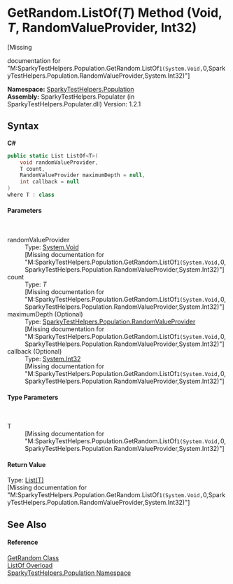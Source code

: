 # GetRandom.ListOf(*T*) Method (Void, *T*, RandomValueProvider, Int32)
 

\[Missing <summary> documentation for "M:SparkyTestHelpers.Population.GetRandom.ListOf``1(System.Void,``0,SparkyTestHelpers.Population.RandomValueProvider,System.Int32)"\]

**Namespace:**&nbsp;<a href="N_SparkyTestHelpers_Population.md">SparkyTestHelpers.Population</a><br />**Assembly:**&nbsp;SparkyTestHelpers.Populater (in SparkyTestHelpers.Populater.dll) Version: 1.2.1

## Syntax

**C#**<br />
``` C#
public static List ListOf<T>(
	void randomValueProvider,
	T count,
	RandomValueProvider maximumDepth = null,
	int callback = null
)
where T : class

```


#### Parameters
&nbsp;<dl><dt>randomValueProvider</dt><dd>Type: <a href="http://msdn2.microsoft.com/en-us/library/skf099af" target="_blank">System.Void</a><br />\[Missing <param name="randomValueProvider"/> documentation for "M:SparkyTestHelpers.Population.GetRandom.ListOf``1(System.Void,``0,SparkyTestHelpers.Population.RandomValueProvider,System.Int32)"\]</dd><dt>count</dt><dd>Type: *T*<br />\[Missing <param name="count"/> documentation for "M:SparkyTestHelpers.Population.GetRandom.ListOf``1(System.Void,``0,SparkyTestHelpers.Population.RandomValueProvider,System.Int32)"\]</dd><dt>maximumDepth (Optional)</dt><dd>Type: <a href="T_SparkyTestHelpers_Population_RandomValueProvider.md">SparkyTestHelpers.Population.RandomValueProvider</a><br />\[Missing <param name="maximumDepth"/> documentation for "M:SparkyTestHelpers.Population.GetRandom.ListOf``1(System.Void,``0,SparkyTestHelpers.Population.RandomValueProvider,System.Int32)"\]</dd><dt>callback (Optional)</dt><dd>Type: <a href="http://msdn2.microsoft.com/en-us/library/td2s409d" target="_blank">System.Int32</a><br />\[Missing <param name="callback"/> documentation for "M:SparkyTestHelpers.Population.GetRandom.ListOf``1(System.Void,``0,SparkyTestHelpers.Population.RandomValueProvider,System.Int32)"\]</dd></dl>

#### Type Parameters
&nbsp;<dl><dt>T</dt><dd>\[Missing <typeparam name="T"/> documentation for "M:SparkyTestHelpers.Population.GetRandom.ListOf``1(System.Void,``0,SparkyTestHelpers.Population.RandomValueProvider,System.Int32)"\]</dd></dl>

#### Return Value
Type: <a href="http://msdn2.microsoft.com/en-us/library/6sh2ey19" target="_blank">List(T)</a><br />\[Missing <returns> documentation for "M:SparkyTestHelpers.Population.GetRandom.ListOf``1(System.Void,``0,SparkyTestHelpers.Population.RandomValueProvider,System.Int32)"\]

## See Also


#### Reference
<a href="T_SparkyTestHelpers_Population_GetRandom.md">GetRandom Class</a><br /><a href="Overload_SparkyTestHelpers_Population_GetRandom_ListOf.md">ListOf Overload</a><br /><a href="N_SparkyTestHelpers_Population.md">SparkyTestHelpers.Population Namespace</a><br />